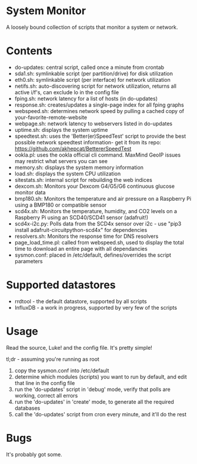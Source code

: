 # System Monitor

A loosely bound collection of scripts that monitor a system or network.

# Contents

* do-updates:  central script, called once a minute from crontab  
* sda1.sh: symlinkable script (per partition/drive) for disk utilization  
* eth0.sh: symlinkable script (per interface) for network utilization  
* netifs.sh: auto-discovering script for network utilization, returns all active i/f's, can exclude lo in the config file
* fping.sh:  network latency for a list of hosts (in do-updates)  
* response.sh:  creates/updates a single-page index for all fping graphs
* webspeed.sh: determines network speed by pulling a cached copy of your-favorite-remote-website  
* webpage.sh: network latency to webservers listed in do-updates  
* uptime.sh: displays the system uptime  
* speedtest.sh: uses the 'Better(er)SpeedTest' script to provide the best possible network speedtest information- get it from its repo: https://github.com/akhepcat/BettererSpeedTest  
* ookla.pl:  uses the ookla official cli command.  MaxMind GeoIP issues may restrict what servers you can see
* memory.sh: displays the system memory information  
* load.sh: displays the system CPU utilization  
* sitestats.sh: internal script for rebuilding the web indices  
* dexcom.sh:  Monitors your Dexcom G4/G5/G6 continuous glucose monitor data
* bmp180.sh:  Monitors the temperature and air pressure on a Raspberry Pi using a BMP180 or compatible sensor
* scd4x.sh:   Monitors the temperature, humidity, and CO2 levels on a Raspberry Pi using an SCD40/SCD41 sensor (adafruit!)
* scd4x-i2c.py: Polls data from the SCD4x sensor over i2c - use "pip3 install adafruit-circuitpython-scd4x" for dependencies
* resolvers.sh: Monitors the response time for DNS resolvers
* page_load_time.pl:  called from webspeed.sh, used to display the total time to download an entire page with all dependancies  
* sysmon.conf:  placed in /etc/default, defines/overrides the script parameters  


# Supported datastores

* rrdtool - the default datastore, supported by all scripts 
* InfluxDB - a work in progress, supported by very few of the scripts

# Usage

Read the source, Luke! and the config file.  It's pretty simple!

tl;dr -  assuming you're running as root
1) copy the sysmon.conf  into  /etc/default
2) determine which modules (scripts) you want to run by default, and edit that line in the config file
3) run the 'do-updates' script in 'debug' mode, verify that polls are working, correct all errors
4) run the 'do-updates' in 'create' mode, to generate all the required databases
5) call the 'do-updates' script from cron every minute, and it'll do the rest

# Bugs

It's probably got some.   

